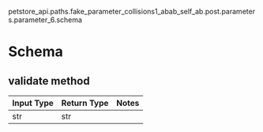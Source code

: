 petstore_api.paths.fake_parameter_collisions1_abab_self_ab.post.parameters.parameter_6.schema
# Schema

## validate method
Input Type | Return Type | Notes
------------ | ------------- | -------------
str | str |
